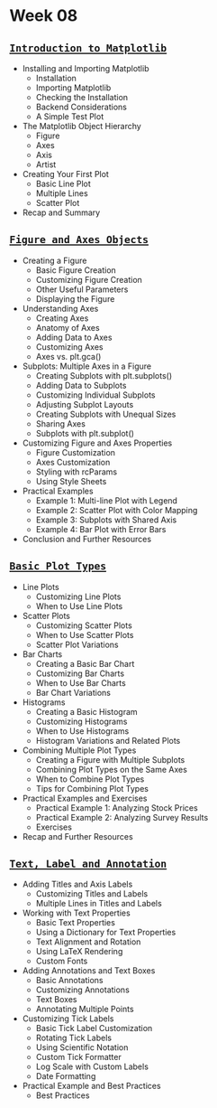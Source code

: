 # Week 08

## [**`Introduction to Matplotlib`**](https://github.com/Yousefess/TA24PYGIS/blob/main/Content/week_08/Notebooks/01%20Introduction%20to%20Matplotlib.ipynb)

- Installing and Importing Matplotlib
  - Installation
  - Importing Matplotlib
  - Checking the Installation
  - Backend Considerations
  - A Simple Test Plot
- The Matplotlib Object Hierarchy
  - Figure
  - Axes
  - Axis
  - Artist
- Creating Your First Plot
  - Basic Line Plot
  - Multiple Lines
  - Scatter Plot
- Recap and Summary

## [**`Figure and Axes Objects`**](https://github.com/Yousefess/TA24PYGIS/blob/main/Content/week_08/Notebooks/02%20Figure%20and%20Axes%20Objects.ipynb)

- Creating a Figure
  - Basic Figure Creation
  - Customizing Figure Creation
  - Other Useful Parameters
  - Displaying the Figure
- Understanding Axes
  - Creating Axes
  - Anatomy of Axes
  - Adding Data to Axes
  - Customizing Axes
  - Axes vs. plt.gca()
- Subplots: Multiple Axes in a Figure
  - Creating Subplots with plt.subplots()
  - Adding Data to Subplots
  - Customizing Individual Subplots
  - Adjusting Subplot Layouts
  - Creating Subplots with Unequal Sizes
  - Sharing Axes
  - Subplots with plt.subplot()
- Customizing Figure and Axes Properties
  - Figure Customization
  - Axes Customization
  - Styling with rcParams
  - Using Style Sheets
- Practical Examples
  - Example 1: Multi-line Plot with Legend
  - Example 2: Scatter Plot with Color Mapping
  - Example 3: Subplots with Shared Axis
  - Example 4: Bar Plot with Error Bars
- Conclusion and Further Resources

## [**`Basic Plot Types`**](https://github.com/Yousefess/TA24PYGIS/blob/main/Content/week_08/Notebooks/03%20Basic%20Plot%20Types.ipynb)

- Line Plots
  - Customizing Line Plots
  - When to Use Line Plots
- Scatter Plots
  - Customizing Scatter Plots
  - When to Use Scatter Plots
  - Scatter Plot Variations
- Bar Charts
  - Creating a Basic Bar Chart
  - Customizing Bar Charts
  - When to Use Bar Charts
  - Bar Chart Variations
- Histograms
  - Creating a Basic Histogram
  - Customizing Histograms
  - When to Use Histograms
  - Histogram Variations and Related Plots
- Combining Multiple Plot Types
  - Creating a Figure with Multiple Subplots
  - Combining Plot Types on the Same Axes
  - When to Combine Plot Types
  - Tips for Combining Plot Types
- Practical Examples and Exercises
  - Practical Example 1: Analyzing Stock Prices
  - Practical Example 2: Analyzing Survey Results
  - Exercises
- Recap and Further Resources

## [**`Text, Label and Annotation`**](https://github.com/Yousefess/TA24PYGIS/blob/main/Content/week_08/Notebooks/04%20Text%2C%20Labels%2C%20and%20Annotations.ipynb)

- Adding Titles and Axis Labels
  - Customizing Titles and Labels
  - Multiple Lines in Titles and Labels
- Working with Text Properties
  - Basic Text Properties
  - Using a Dictionary for Text Properties
  - Text Alignment and Rotation
  - Using LaTeX Rendering
  - Custom Fonts
- Adding Annotations and Text Boxes
  - Basic Annotations
  - Customizing Annotations
  - Text Boxes
  - Annotating Multiple Points
- Customizing Tick Labels
  - Basic Tick Label Customization
  - Rotating Tick Labels
  - Using Scientific Notation
  - Custom Tick Formatter
  - Log Scale with Custom Labels
  - Date Formatting
- Practical Example and Best Practices
  - Best Practices
